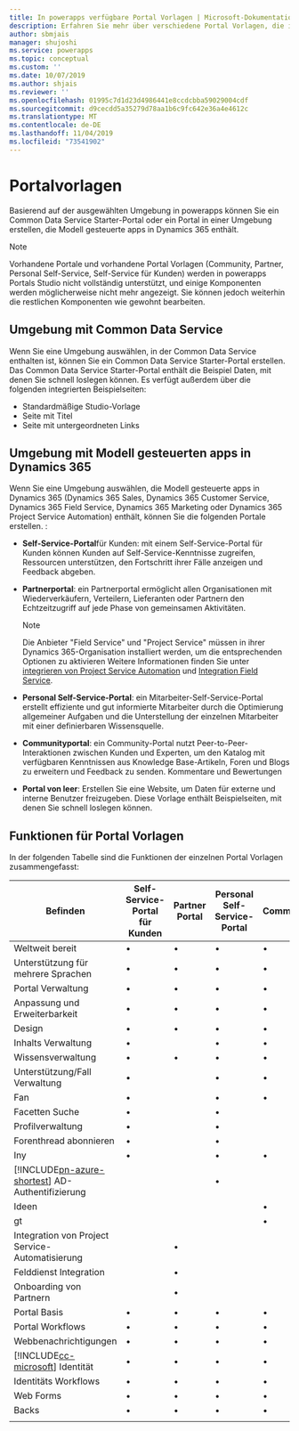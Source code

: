 ```yaml
---
title: In powerapps verfügbare Portal Vorlagen | Microsoft-Dokumentation
description: Erfahren Sie mehr über verschiedene Portal Vorlagen, die in powerapps verfügbar sind.
author: sbmjais
manager: shujoshi
ms.service: powerapps
ms.topic: conceptual
ms.custom: ''
ms.date: 10/07/2019
ms.author: shjais
ms.reviewer: ''
ms.openlocfilehash: 01995c7d1d23d4986441e8ccdcbba59029004cdf
ms.sourcegitcommit: d9cecdd5a35279d78aa1b6c9fc642e36a4e4612c
ms.translationtype: MT
ms.contentlocale: de-DE
ms.lasthandoff: 11/04/2019
ms.locfileid: "73541902"
---
```

# <a name="portal-templates"></a>Portalvorlagen

Basierend auf der ausgewählten Umgebung in powerapps können Sie ein Common Data Service Starter-Portal oder ein Portal in einer Umgebung erstellen, die Modell gesteuerte apps in Dynamics 365 enthält.

> [!NOTE]
> Vorhandene Portale und vorhandene Portal Vorlagen (Community, Partner, Personal Self-Service, Self-Service für Kunden) werden in powerapps Portals Studio nicht vollständig unterstützt, und einige Komponenten werden möglicherweise nicht mehr angezeigt. Sie können jedoch weiterhin die restlichen Komponenten wie gewohnt bearbeiten.

## <a name="environment-with-common-data-service"></a>Umgebung mit Common Data Service

Wenn Sie eine Umgebung auswählen, in der Common Data Service enthalten ist, können Sie ein Common Data Service Starter-Portal erstellen. Das Common Data Service Starter-Portal enthält die Beispiel Daten, mit denen Sie schnell loslegen können. Es verfügt außerdem über die folgenden integrierten Beispielseiten:

- Standardmäßige Studio-Vorlage
- Seite mit Titel
- Seite mit untergeordneten Links

## <a name="environment-with-model-driven-apps-in-dynamics-365"></a>Umgebung mit Modell gesteuerten apps in Dynamics 365 

Wenn Sie eine Umgebung auswählen, die Modell gesteuerte apps in Dynamics 365 (Dynamics 365 Sales, Dynamics 365 Customer Service, Dynamics 365 Field Service, Dynamics 365 Marketing oder Dynamics 365 Project Service Automation) enthält, können Sie die folgenden Portale erstellen. :

- **Self-Service-Portal**für Kunden: mit einem Self-Service-Portal für Kunden können Kunden auf Self-Service-Kenntnisse zugreifen, Ressourcen unterstützen, den Fortschritt ihrer Fälle anzeigen und Feedback abgeben.
- **Partnerportal**: ein Partnerportal ermöglicht allen Organisationen mit Wiederverkäufern, Verteilern, Lieferanten oder Partnern den Echtzeitzugriff auf jede Phase von gemeinsamen Aktivitäten.

    > [!NOTE]
    > Die Anbieter "Field Service" und "Project Service" müssen in ihrer Dynamics 365-Organisation installiert werden, um die entsprechenden Optionen zu aktivieren Weitere Informationen finden Sie unter [integrieren von Project Service Automation](https://docs.microsoft.com/dynamics365/portals/integrate-project-service-automation) und [Integration Field Service](https://docs.microsoft.com/dynamics365/portals/integrate-field-service).

- **Personal Self-Service-Portal**: ein Mitarbeiter-Self-Service-Portal erstellt effiziente und gut informierte Mitarbeiter durch die Optimierung allgemeiner Aufgaben und die Unterstellung der einzelnen Mitarbeiter mit einer definierbaren Wissensquelle.
- **Communityportal**: ein Community-Portal nutzt Peer-to-Peer-Interaktionen zwischen Kunden und Experten, um den Katalog mit verfügbaren Kenntnissen aus Knowledge Base-Artikeln, Foren und Blogs zu erweitern und Feedback zu senden. Kommentare und Bewertungen
- **Portal von leer**: Erstellen Sie eine Website, um Daten für externe und interne Benutzer freizugeben. Diese Vorlage enthält Beispielseiten, mit denen Sie schnell loslegen können. 

## <a name="portal-templates-features"></a>Funktionen für Portal Vorlagen

In der folgenden Tabelle sind die Funktionen der einzelnen Portal Vorlagen zusammengefasst:

| Befinden | Self-Service-Portal für Kunden | Partner Portal | Personal Self-Service-Portal | Communityportal | Portal von leer | Common Data Service Starter-Portal|
|------------------|---------------|----------------|---------------|------------------|---------------|------|
| Weltweit bereit | •  | • | • | • | • |• |
| Unterstützung für mehrere Sprachen | •  | • | • | • | • |• |
| Portal Verwaltung| • | • | • | • | •  |• |
| Anpassung und Erweiterbarkeit  | •   | •  | •   | •  | • |• |
| Design   | •   | •   | •    | •   | •   |• |
| Inhalts Verwaltung                     | •                            |                | •                            | •                |               |
| Wissensverwaltung                   | •                            | •              | •                            | •                |               |
| Unterstützung/Fall Verwaltung                | •                            |                | •                            | •                |               |
| Fan                                 | •                            |                | •                            | •                |               |
| Facetten Suche                         | •                            |                | •                            |                  |               |
| Profilverwaltung                     | •                            |                | •                            |                  |               |
| Forenthread abonnieren              | •                            |                | •                            |                  |               |
| Iny                               | •                            |                | •                            | •                |               |
| [!INCLUDE[pn-azure-shortest](../../includes/pn-azure-shortest.md)] AD-Authentifizierung                |                              |                | •                            |                  |               |
| Ideen                                  |                              |                |                              | •                |               |
| gt                                  |                              |                |                              | •                |               |
| Integration von Project Service-Automatisierung |                              | •              |                              |                  |               |
| Felddienst Integration              |                              | •              |                              |                  |               |
| Onboarding von Partnern                     |                              | •              |                              |                  |               |
| Portal Basis  |  •    | •      |  •| •| •|• |
| Portal Workflows|  •| •|  •| •| •|• |
| Webbenachrichtigungen|  •| •|  •| •| •|• |
| [!INCLUDE[cc-microsoft](../../includes/cc-microsoft.md)] Identität|   •|  •|  •|   •| •|• |
| Identitäts Workflows| •|  •| •|   •| •|• |
| Web Forms|  •| •|    •| •| •|• |
| Backs|   •|  •|  •| •| •|• |
||

